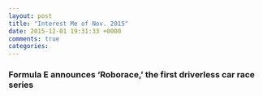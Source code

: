 ```yaml
---
layout: post
title: "Interest Me of Nov. 2015"
date: 2015-12-01 19:31:33 +0000
comments: true
categories: 
---
```


### Formula E announces ‘Roborace,’ the first driverless car race series

